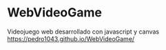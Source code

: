 # WebVideoGame
Videojuego web desarrollado con javascript y canvas
https://pedro1043.github.io/WebVideoGame/
